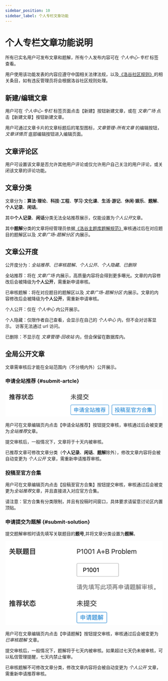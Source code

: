 ```yaml
---
sidebar_position: 10
sidebar_label: 个人专栏文章功能
---
```


# 个人专栏文章功能说明

所有已实名用户可发布文章和题解，所有个人发布内容可在 *个人中心-专栏* 标签查看。

用户使用该功能发表的内容应遵守中国相关法律法规，以及[《洛谷社区规则》](../../rules/community/index.md)的相关条目，如有违反管理员将会根据洛谷社区规则处理。

## 新建/编辑文章

用户可在 *个人中心-专栏* 标签页面点击【新建】按钮新建文章，或在 *文章广场* 点击【新建文章】按钮新建文章。

用户可通过文章卡片的文章标题后的笔型图标，*文章管理-所有文章* 的编辑按钮，*文章详情页* 底部编辑按钮进入编辑页面。

## 文章评论区

用户可设置该文章是否允许其他用户评论或仅允许用户自己关注的用户评论，或关闭该文章的评论功能。

## 文章分类

文章分为：**算法·理论**、**科技·工程**、**学习·文化课**、**生活·游记**、**休闲·娱乐**、**题解**、**个人记录**、**闲话**。  

其中**个人记录**、**闲话**分类无法全站推荐展示，仅能设置为*个人公开*文章。

其中**题解**分类的文章将经管理员依据[《洛谷主题库题解规范》](../../rules/academic/solution-standard.mdx)审核通过后在对应题目的题解区以及 *文章广场-题解分区* 内展示。

## 文章公开度

公开度分为：*全站推荐*、*已审核题解*、*个人公开*、*个人隐藏*、*已删除*

全站推荐：将在 *文章广场* 内展示，高质量内容将会得到更多曝光。文章的内容修改后会被降级为**个人公开**，需重新申请审核。

已审核题解：将在对应题目的题解区以及 *文章广场-题解分区* 内展示。文章的内容修改后会被降级为**个人公开**，需重新申请审核。

个人公开：仅在 *个人中心* 内公开展示。

个人隐藏：仅限作者自己查看，会显示在自己的 *个人中心* 内，但不会对访客显示。 访客无法通过 url 访问。

已删除：不显示在 *文章管理-回收站* 内，但会保留在数据库内。

## 全局公开文章

文章需审核后才能在全站范围内（不分境内外）公开展示。

### 申请全站推荐 {#submit-artcle}

![申请题解](_image/submit-artcle.png)

用户可在文章编辑页内点击【申请全站推荐】按钮提交审核，审核通过后会被变更为*全站推荐*文章。

提交审核后，一般情况下，文章将于十天内被审核。

已推荐文章可修改文章分类（**个人记录**、**闲话**、**题解**除外），修改文章内容将会被自动变更为 *个人公开* 文章，需重新申请推荐审核。

### 投稿至官方合集

用户可在文章编辑页内点击【投稿至官方合集】按钮提交审核，审核通过后会被变更为*全站推荐*文章，并且直接进入对应官方合集。

请注意：官方合集有分类限制，并且有投稿时间窗口，具体要求请留意讨论区内置顶贴。

### 申请提交为题解 {#submit-solution}

提交题解审核时请先填写关联题目的**题号**,并将文章分类设置为**题解**。

![申请题解](_image/submit-solution.png)

用户可在文章编辑页内点击【申请题解】按钮提交审核，审核通过后会被变更为 *已审核题解* 文章。

提交审核后，一般情况下，题解将于七天内被审核。如果超过七天仍未被审核，可以私信管理提醒，七天内禁止催审。

已审核题解不可修改文章分类，修改文章内容将会被自动变更为 *个人公开* 文章，需重新申请推荐审核。
